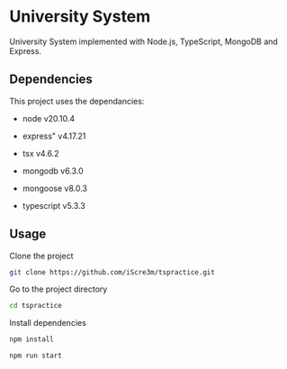 # University System

University System implemented with Node.js, TypeScript, MongoDB and Express.

## Dependencies

This project uses the dependancies:

* node v20.10.4

* express" v4.17.21

* tsx v4.6.2

* mongodb v6.3.0

* mongoose v8.0.3
    
* typescript v5.3.3

## Usage
Clone the project
```bash
git clone https://github.com/iScre3m/tspractice.git
```
Go to the project directory
```bash
cd tspractice
```
Install dependencies
```bash
npm install
```

```bash
npm run start
```